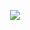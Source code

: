 <p align="center">
  <a href="https://github.com/git-huunhan/">
    <img src="https://scontent.xx.fbcdn.net/v/t1.15752-0/p280x280/117942552_1674452669374133_2652610530286343820_n.png?_nc_cat=108&_nc_sid=b96e70&_nc_ohc=g9Qi0144oEQAX-GHDP5&_nc_ad=z-m&_nc_cid=0&_nc_ht=scontent.xx&oh=e1497516206e7c2e2444a9b4023971ab&oe=5F5DCF25" />
  </a>
</p>

<!--
**git-huunhan/git-huunhan** is a ✨ _special_ ✨ repository because its `README.md` (this file) appears on your GitHub profile.

Here are some ideas to get you started:

- 🔭 I’m currently working on ...
- 🌱 I’m currently learning ...
- 👯 I’m looking to collaborate on ...
- 🤔 I’m looking for help with ...
- 💬 Ask me about ...
- 📫 How to reach me: ...
- 😄 Pronouns: ...
- ⚡ Fun fact: ...
-->
